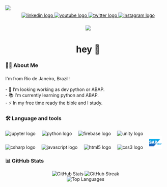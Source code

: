 <img align="left" height="150" src="https://github.com/user-attachments/assets/d1ca782a-cb7c-483f-9df7-7f45c8341bac"  />

###

<div align="center">
  <a href="https://www.linkedin.com/in/omatheuscardoso/" target="_blank">
    <img src="https://img.shields.io/static/v1?message=LinkedIn&logo=linkedin&label=&color=0077B5&logoColor=white&labelColor=&style=for-the-badge" height="25" alt="linkedin logo"  />
  </a>
  <a href="https://www.youtube.com/oMatheusCardoso" target="_blank">
    <img src="https://img.shields.io/static/v1?message=Youtube&logo=youtube&label=&color=FF0000&logoColor=white&labelColor=&style=for-the-badge" height="25" alt="youtube logo"  />
  </a>
  <a href="https://www.x.com/iMatheusCardoso" target="_blank">
    <img src="https://img.shields.io/static/v1?message=Twitter&logo=twitter&label=&color=1DA1F2&logoColor=white&labelColor=&style=for-the-badge" height="25" alt="twitter logo"  />
  </a>
  <a href="https://www.instagram.com/oMatheuscardos" target="_blank">
    <img src="https://img.shields.io/static/v1?message=Instagram&logo=instagram&label=&color=E4405F&logoColor=white&labelColor=&style=for-the-badge" height="25" alt="instagram logo"  />
  </a>
</div>

###

<div align="center">
  <img src="https://visitor-badge.laobi.icu/badge?page_id=omatheuscardoso.omatheuscardoso&right_color=darkgreen"  />
</div>

###

<h1 align="center">hey  👋</h1>

###

<h3 align="left">👩‍💻  About Me</h3>

###

<p align="left">I'm from Rio de Janeiro, Brazil!<br><br>- 🔭 I’m looking working as dev python or ABAP.<br>- 📚 I'm currently learning python and ABAP.<br>- ⚡ In my free time ready the bible and I study.</p>

###

<h3 align="left">🛠 Language and tools</h3>

###

<div align="left">
  <img src="https://cdn.jsdelivr.net/gh/devicons/devicon/icons/jupyter/jupyter-original.svg" height="40" alt="jupyter logo"  />
  <img width="12" />
  <img src="https://cdn.jsdelivr.net/gh/devicons/devicon/icons/python/python-original.svg" height="40" alt="python logo"  />
  <img width="12" />
  <img src="https://cdn.jsdelivr.net/gh/devicons/devicon/icons/firebase/firebase-plain.svg" height="40" alt="firebase logo"  />
  <img width="12" />
  <img src="https://cdn.jsdelivr.net/gh/devicons/devicon/icons/unity/unity-original.svg" height="40" alt="unity logo"  />
  <img width="12" />
  <img src="https://cdn.jsdelivr.net/gh/devicons/devicon/icons/csharp/csharp-original.svg" height="40" alt="csharp logo"  />
  <img width="12" />
  <img src="https://cdn.jsdelivr.net/gh/devicons/devicon/icons/javascript/javascript-original.svg" height="40" alt="javascript logo"  />
  <img width="12" />
  <img src="https://cdn.jsdelivr.net/gh/devicons/devicon/icons/html5/html5-original.svg" height="40" alt="html5 logo"  />
  <img width="12" />
  <img src="https://cdn.jsdelivr.net/gh/devicons/devicon/icons/css3/css3-original.svg" height="40" alt="css3 logo"  />
  <img width="12" />
  <img src="https://github.com/oMatheusCardoso/omatheuscardoso/blob/main/img/SAP-ABAP.png?raw=true" height="40" alt="logosap"  />
</div>

### 📊 GitHub Stats  

<div align="center">

  <!-- GitHub Stats -->
  <img src="https://github-readme-stats.vercel.app/api?username=omatheuscardoso&show_icons=true&theme=tokyonight" alt="GitHub Stats" height="150" />

  <!-- Streak Stats -->
  <img src="https://streak-stats.demolab.com?user=omatheuscardoso&theme=tokyonight" alt="GitHub Streak" height="150" />

</div>

<div align="center">

  <!-- Most Used Languages -->
  <img src="https://github-readme-stats.vercel.app/api/top-langs/?username=omatheuscardoso&layout=compact&theme=tokyonight" alt="Top Languages" height="150" />

</div>

###
